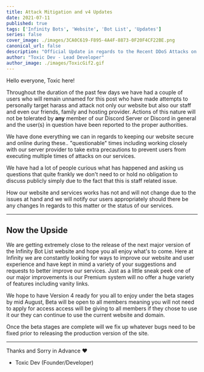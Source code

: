 ```yaml
---
title: Attack Mitigation and v4 Updates
date: 2021-07-11
published: true
tags: ['Infinity Bots', 'Website', 'Bot List', 'Updates']
series: false
cover_image: ./images/3CA0C619-F895-4A4F-8873-0F20F4CF22BE.png
canonical_url: false
description: "Official Update in regards to the Recent DDoS Attacks on the Infinity Website and Staff."
author: "Toxic Dev - Lead Developer"
author_image: ./images/ToxicGif2.gif
---
```


Hello everyone, Toxic here!

Throughout the duration of the past few days we have had a couple of users who will remain unnamed for this post who have made attempts
to personally target harass and attack not only our website but also our staff and even our friends, family and hosting provider. Actions of this nature will not
be tolerated by **any** member of our Discord Server or Discord in general and the user(s) in question have been reported to the proper authorities.

We have done everything we can in regards to keeping our website secure and online during these.. "questionable" times including working closely
with our server provider to take extra precautions to prevent users from executing multiple times of attacks on our services.

We have had a lot of people curious what has happened and asking us questions that quite frankly we don't need to or hold no obligation to discuss publicly
simply due to the fact that this is staff related issue.

How our website and services works has not and will not change due to the issues at hand and we will notify our users appropriately should there be any changes
In regards to this matter or the status of our services.

---

## Now the Upside

We are getting extremely close to the release of the next major version of the Infinity Bot List website and hope you all enjoy what's to come. Here at Infinity
we are constantly looking for ways to improve our website and user experience and have kept in mind a variety of your suggestions and requests to better improve 
our services. Just as a little sneak peek one of our major improvements is our Premium system will no offer a huge variety of features including vanity links.

We hope to have Version 4 ready for you all to enjoy under the beta stages by mid August, Beta will be open to all members meaning you will not need to apply for access
access will be giving to all members if they chose to use it our they can continue to use the current website and domain.

Once the beta stages are complete will we fix up whatever bugs need to be fixed prior to releasing the production version of the site.


---

Thanks and Sorry in Advance ❤️
- Toxic Dev (Founder/Developer)
